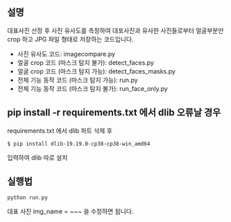 ## 설명

대표사진 선정 후 사진 유사도를 측정하여 대포사진과 유사한 사진들로부터 얼굴부분만 crop 하고 JPG 파일 형태로 저장하는 코드입니다.

- 사진 유사도 코드: imagecompare.py
- 얼굴 crop 코드 (마스크 탐지 불가): detect_faces.py
- 얼굴 crop 코드 (마스크 탐지 가능): detect_faces_masks.py
- 전체 기능 동작 코드 (마스크 탐지 가능): run.py
- 전체 기능 동작 코드 (마스크 탐지 불가): run_face_only.py

## pip install -r requirements.txt 에서 dlib 오류날 경우

requirements.txt 에서 dlib 파트 삭제 후

```
$ pip install dlib-19.19.0-cp38-cp38-win_amd64
```

입력하여 dlib 따로 설치

## 실행법

```
python run.py
```

대표 사진 img_name = ~~~ 을 수정하면 됩니다.
